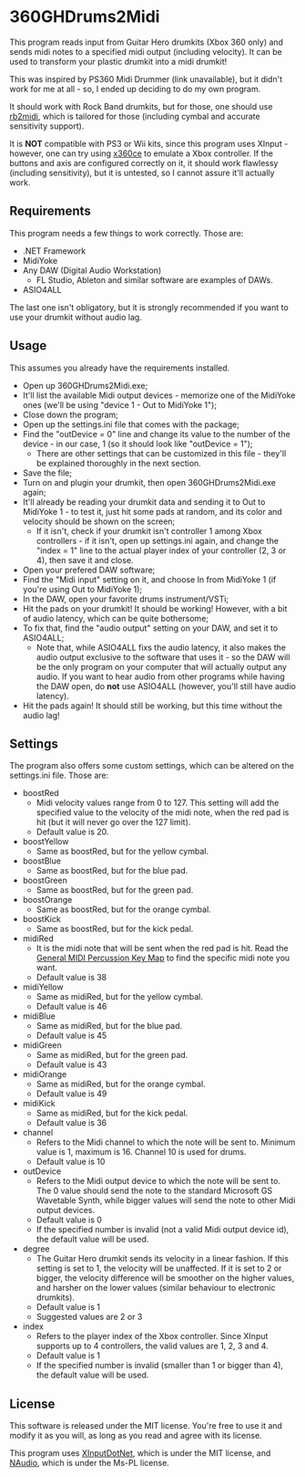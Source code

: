 # 360GHDrums2Midi
This program reads input from Guitar Hero drumkits (Xbox 360 only) and sends midi notes to a specified midi output (including velocity). It can be used to transform your plastic drumkit into a midi drumkit!

This was inspired by PS360 Midi Drummer (link unavailable), but it didn't work for me at all - so, I ended up deciding to do my own program.

It should work with Rock Band drumkits, but for those, one should use [rb2midi](http://www.mattgrounds.com/rb2midi/), which is tailored for those (including cymbal and accurate sensitivity support).

It is **NOT** compatible with PS3 or Wii kits, since this program uses XInput - however, one can try using [x360ce](http://www.x360ce.com/) to emulate a Xbox controller. If the buttons and axis are configured correctly on it, it should work flawlessy (including sensitivity), but it is untested, so I cannot assure it'll actually work.
## Requirements
This program needs a few things to work correctly. Those are:
  * .NET Framework
  * MidiYoke
  * Any DAW (Digital Audio Workstation)
    * FL Studio, Ableton and similar software are examples of DAWs.
  * ASIO4ALL

The last one isn't obligatory, but it is strongly recommended if you want to use your drumkit without audio lag.
## Usage
This assumes you already have the requirements installed.
  * Open up 360GHDrums2Midi.exe;
  * It'll list the available Midi output devices - memorize one of the MidiYoke ones (we'll be using "device 1 - Out to MidiYoke 1");
  * Close down the program;
  * Open up the settings.ini file that comes with the package;
  * Find the "outDevice = 0" line and change its value to the number of the device - in our case, 1 (so it should look like "outDevice = 1");
    * There are other settings that can be customized in this file - they'll be explained thoroughly in the next section.
  * Save the file;
  * Turn on and plugin your drumkit, then open 360GHDrums2Midi.exe again;
  * It'll already be reading your drumkit data and sending it to Out to MidiYoke 1 - to test it, just hit some pads at random, and its color and velocity should be shown on the screen;
    * If it isn't, check if your drumkit isn't controller 1 among Xbox controllers - if it isn't, open up settings.ini again, and change the "index = 1" line to the actual player index of your controller (2, 3 or 4), then save it and close.
  * Open your prefered DAW software;
  * Find the "Midi input" setting on it, and choose In from MidiYoke 1 (if you're using Out to MidiYoke 1);
  * In the DAW, open your favorite drums instrument/VSTi;
  * Hit the pads on your drumkit! It should be working! However, with a bit of audio latency, which can be quite bothersome;
  * To fix that, find the "audio output" setting on your DAW, and set it to ASIO4ALL;
    * Note that, while ASIO4ALL fixs the audio latency, it also makes the audio output exclusive to the software that uses it - so the DAW will be the only program on your computer that will actually output any audio. If you want to hear audio from other programs while having the DAW open, do **not** use ASIO4ALL (however, you'll still have audio latency).
  * Hit the pads again! It should still be working, but this time without the audio lag!
## Settings
The program also offers some custom settings, which can be altered on the settings.ini file. Those are:
* boostRed
  * Midi velocity values range from 0 to 127. This setting will add the specified value to the velocity of the midi note, when the red pad is hit (but it will never go over the 127 limit).
  * Default value is 20.
* boostYellow
  * Same as boostRed, but for the yellow cymbal.
* boostBlue
  * Same as boostRed, but for the blue pad.
* boostGreen
  * Same as boostRed, but for the green pad.
* boostOrange
  * Same as boostRed, but for the orange cymbal.
* boostKick
  * Same as boostRed, but for the kick pedal.
* midiRed
  * It is the midi note that will be sent when the red pad is hit. Read the [General MIDI Percussion Key Map](http://computermusicresource.com/GM.Percussion.KeyMap.html) to find the specific midi note you want.
  * Default value is 38
* midiYellow
  * Same as midiRed, but for the yellow cymbal.
  * Default value is 46
* midiBlue
  * Same as midiRed, but for the blue pad.
  * Default value is 45
* midiGreen
  * Same as midiRed, but for the green pad.
  * Default value is 43
* midiOrange
  * Same as midiRed, but for the orange cymbal.
  * Default value is 49
* midiKick
  * Same as midiRed, but for the kick pedal.
  * Default value is 36
* channel
  * Refers to the Midi channel to which the note will be sent to. Minimum value is 1, maximum is 16. Channel 10 is used for drums.
  * Default value is 10
* outDevice
  * Refers to the Midi output device to which the note will be sent to. The 0 value should send the note to the standard Microsoft GS Wavetable Synth, while bigger values will send the note to other Midi output devices.
  * Default value is 0
  * If the specified number is invalid (not a valid Midi output device id), the default value will be used.
* degree
  * The Guitar Hero drumkit sends its velocity in a linear fashion. If this setting is set to 1, the velocity will be unaffected. If it is set to 2 or bigger, the velocity difference will be smoother on the higher values, and harsher on the lower values (similar behaviour to electronic drumkits).
  * Default value is 1
  * Suggested values are 2 or 3
* index
  * Refers to the player index of the Xbox controller. Since XInput supports up to 4 controllers, the valid values are 1, 2, 3 and 4.
  * Default value is 1
  * If the specified number is invalid (smaller than 1 or bigger than 4), the default value will be used.
## License
This software is released under the MIT license. You're free to use it and modify it as you will, as long as you read and agree with its license.

This program uses [XInputDotNet](https://github.com/speps/XInputDotNet), which is under the MIT license, and [NAudio](https://github.com/naudio/NAudio/), which is under the Ms-PL license.